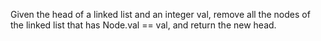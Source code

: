 Given the head of a linked list and an integer val, remove all the nodes of the linked list that has Node.val == val, and return the new head.
